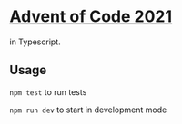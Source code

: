 # [Advent of Code 2021](https://adventofcode.com/2021)

in Typescript.

## Usage

`npm test` to run tests

`npm run dev` to start in development mode
